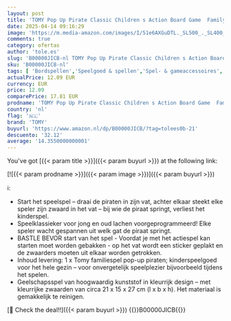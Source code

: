 ```yaml
---
layout: post
title: 'TOMY Pop Up Pirate Classic Children s Action Board Game  Family and Preschool Kids Game  Action Game for Children 4  5  6  7  8 Year Old Boys and Girls and Adults'
date: 2025-04-14 09:16:29
image: 'https://m.media-amazon.com/images/I/51e6AXGuDTL._SL500_._SL400_.jpg'
comments: true
category: ofertas
author: 'tole.es'
slug: 'B00000JICB-nl TOMY Pop Up Pirate Classic Children s Action Board Game...'
sku: 'B00000JICB-nl'
tags: [ 'Bordspellen','Speelgoed & spellen','Spel- & gameaccessoires','Tafelspellen','tomy','🇳🇱', ]
actualPrice: 12.09 EUR
currency: EUR
price: 12.09
comparePrice: 17.81 EUR
prodname: 'TOMY Pop Up Pirate Classic Children s Action Board Game  Family and Preschool Kids Game  Action Game for Children 4  5  6  7  8 Year Old Boys and Girls and Adults'
country: 'nl'
flag: '🇳🇱'
brand: 'TOMY'
buyurl: 'https://www.amazon.nl/dp/B00000JICB/?tag=tolees0b-21'
descuento: '32.12'
average: '14.3550000000001'
---
```


You've got [{{< param title >}}]({{< param buyurl >}}) at the following link:

[![{{< param prodname >}}]({{< param image >}})]({{< param buyurl >}})

ℹ️:

- Start het speelspel – draai de piraten in zijn vat, achter elkaar steekt elke speler zijn zwaard in het vat – bij wie de piraat springt, verliest het kinderspel.
- Speelklassieker voor jong en oud lachen voorgeprogrammeerd! Elke speler wacht gespannen uit welk gat de piraat springt.
- BASTLE BEVOR start van het spel - Voordat je met het actiespel kan starten moet worden gebakken - op het vat wordt een sticker geplakt en de zwaarders moeten uit elkaar worden getrokken.
- Inhoud levering: 1 x Tomy familiespel pop-up piraten; kinderspeelgoed voor het hele gezin – voor onvergetelijk speelplezier bijvoorbeeld tijdens het spelen.
- Geelschapsspel van hoogwaardig kunststof in kleurrijk design – met kleurrijke zwaarden van circa 21 x 15 x 27 cm (l x b x h). Het materiaal is gemakkelijk te reinigen.

[🛒 Check the deal!!]({{< param buyurl >}})
{{<world>}}B00000JICB{{</world>}}

